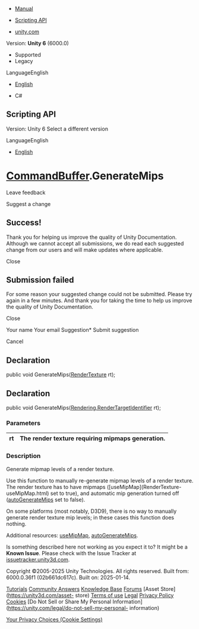 [ ]()

  * [Manual](../Manual/index.html)
  * [Scripting API](../ScriptReference/index.html)

  * [unity.com](https://unity.com/)

Version: **Unity 6** (6000.0)

  * Supported
  * Legacy

LanguageEnglish

  * [English]()

  * C#

[ ](https://docs.unity3d.com)

## Scripting API

Version: Unity 6 Select a different version

LanguageEnglish

  * [English]()

#  [CommandBuffer](Rendering.CommandBuffer.html).GenerateMips

Leave feedback

Suggest a change

## Success!

Thank you for helping us improve the quality of Unity Documentation. Although
we cannot accept all submissions, we do read each suggested change from our
users and will make updates where applicable.

Close

## Submission failed

For some reason your suggested change could not be submitted. Please <a>try
again</a> in a few minutes. And thank you for taking the time to help us
improve the quality of Unity Documentation.

Close

Your name Your email Suggestion* Submit suggestion

Cancel

[ ]()

## Declaration

public void GenerateMips([RenderTexture](RenderTexture.html) rt);

## Declaration

public void
GenerateMips([Rendering.RenderTargetIdentifier](Rendering.RenderTargetIdentifier.html)
rt);

### Parameters

rt | The render texture requiring mipmaps generation.  
---|---  
  
### Description

Generate mipmap levels of a render texture.

Use this function to manually re-generate mipmap levels of a render texture.
The render texture has to have mipmaps ([useMipMap](RenderTexture-
useMipMap.html) set to true), and automatic mip generation turned off
([autoGenerateMips](RenderTexture-autoGenerateMips.html) set to false).  
  
On some platforms (most notably, D3D9), there is no way to manually generate
render texture mip levels; in these cases this function does nothing.  
  
Additional resources: [useMipMap](RenderTexture-useMipMap.html),
[autoGenerateMips](RenderTexture-autoGenerateMips.html).

Is something described here not working as you expect it to? It might be a
**Known Issue**. Please check with the Issue Tracker at
[issuetracker.unity3d.com](https://issuetracker.unity3d.com).

Copyright ©2005-2025 Unity Technologies. All rights reserved. Built from:
6000.0.36f1 (02b661dc617c). Built on: 2025-01-14.

[Tutorials](https://unity3d.com/learn) [Community
Answers](https://answers.unity3d.com) [Knowledge
Base](https://support.unity3d.com/hc/en-us)
[Forums](https://forum.unity3d.com) [Asset Store](https://unity3d.com/asset-
store) [Terms of use](https://docs.unity3d.com/Manual/TermsOfUse.html)
[Legal](https://unity.com/legal) [Privacy
Policy](https://unity.com/legal/privacy-policy)
[Cookies](https://unity.com/legal/cookie-policy) [Do Not Sell or Share My
Personal Information](https://unity.com/legal/do-not-sell-my-personal-
information)

[Your Privacy Choices (Cookie Settings)](javascript:void\(0\);)

